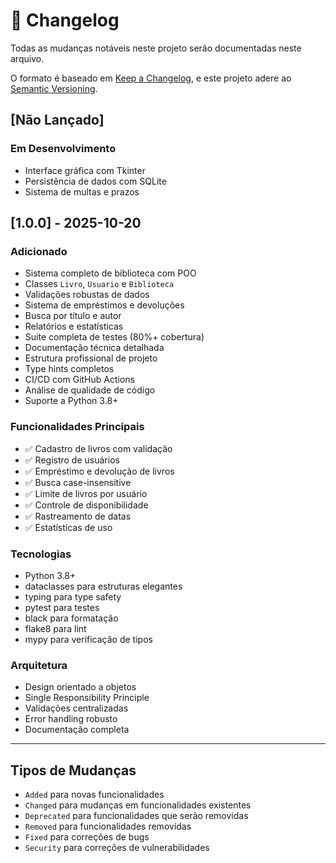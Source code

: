 # 📝 Changelog

Todas as mudanças notáveis neste projeto serão documentadas neste arquivo.

O formato é baseado em [Keep a Changelog](https://keepachangelog.com/pt-BR/1.0.0/),
e este projeto adere ao [Semantic Versioning](https://semver.org/lang/pt-BR/).

## [Não Lançado]

### Em Desenvolvimento
- Interface gráfica com Tkinter
- Persistência de dados com SQLite
- Sistema de multas e prazos

## [1.0.0] - 2025-10-20

### Adicionado
- Sistema completo de biblioteca com POO
- Classes `Livro`, `Usuario` e `Biblioteca`
- Validações robustas de dados
- Sistema de empréstimos e devoluções
- Busca por título e autor
- Relatórios e estatísticas
- Suite completa de testes (80%+ cobertura)
- Documentação técnica detalhada
- Estrutura profissional de projeto
- Type hints completos
- CI/CD com GitHub Actions
- Análise de qualidade de código
- Suporte a Python 3.8+

### Funcionalidades Principais
- ✅ Cadastro de livros com validação
- ✅ Registro de usuários
- ✅ Empréstimo e devolução de livros
- ✅ Busca case-insensitive
- ✅ Limite de livros por usuário
- ✅ Controle de disponibilidade
- ✅ Rastreamento de datas
- ✅ Estatísticas de uso

### Tecnologias
- Python 3.8+
- dataclasses para estruturas elegantes
- typing para type safety
- pytest para testes
- black para formatação
- flake8 para lint
- mypy para verificação de tipos

### Arquitetura
- Design orientado a objetos
- Single Responsibility Principle
- Validações centralizadas
- Error handling robusto
- Documentação completa

---

## Tipos de Mudanças
- `Added` para novas funcionalidades
- `Changed` para mudanças em funcionalidades existentes
- `Deprecated` para funcionalidades que serão removidas
- `Removed` para funcionalidades removidas
- `Fixed` para correções de bugs
- `Security` para correções de vulnerabilidades